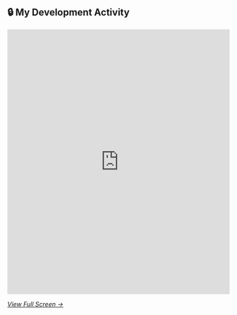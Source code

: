 ## 🔒 My Development Activity

<iframe 
  src="https://jayjay-101.github.io/jayjay-101/commit-graph.html" 
  width="100%" 
  height="600px" 
  frameborder="0">
</iframe>

*[View Full Screen →](https://jayjay-101.github.io/jayjay-101/commit-graph.html)*

<!--
**JayJay-101/JayJay-101** is a ✨ _special_ ✨ repository because its `README.md` (this file) appears on your GitHub profile.

Here are some ideas to get you started:

- 🔭 I’m currently working on ...
- 🌱 I’m currently learning ...
- 👯 I’m looking to collaborate on ...
- 🤔 I’m looking for help with ...
- 💬 Ask me about ...
- 📫 How to reach me: ...
- 😄 Pronouns: ...
- ⚡ Fun fact: ...
-->
